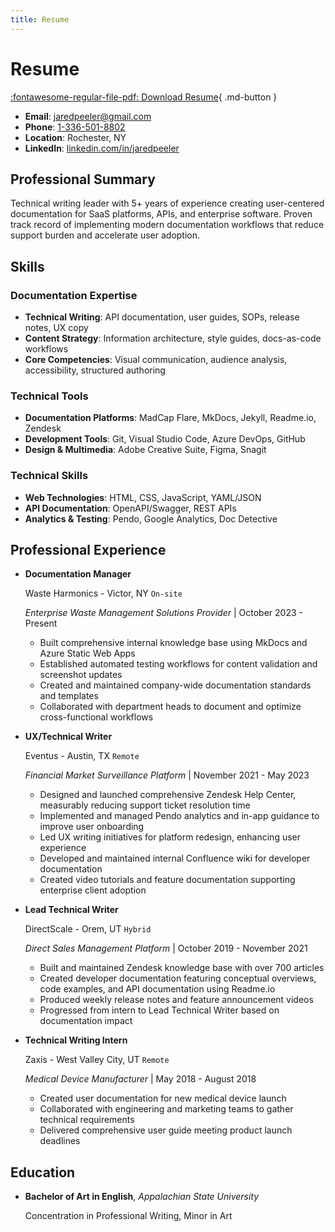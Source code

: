 ```yaml
---
title: Resume
---
```


# Resume

[:fontawesome-regular-file-pdf: Download Resume](assets/pdfs/Resume-Jared-Peeler-Technical-Writer.pdf){ .md-button }

- **Email**: [jaredpeeler@gmail.com](mailto:jaredpeeler@gmail.com)
- **Phone**: [1-336-501-8802](tel:1-336-501-8802)
- **Location**: Rochester, NY
- **LinkedIn**: [linkedin.com/in/jaredpeeler](https://www.linkedin.com/in/jaredpeeler)

## Professional Summary

Technical writing leader with 5+ years of experience creating user-centered documentation for SaaS platforms, APIs, and enterprise software. Proven track record of implementing modern documentation workflows that reduce support burden and accelerate user adoption.

## Skills

### Documentation Expertise

- **Technical Writing**: API documentation, user guides, SOPs, release notes, UX copy
- **Content Strategy**: Information architecture, style guides, docs-as-code workflows
- **Core Competencies**: Visual communication, audience analysis, accessibility, structured authoring

### Technical Tools

- **Documentation Platforms**: MadCap Flare, MkDocs, Jekyll, Readme.io, Zendesk
- **Development Tools**: Git, Visual Studio Code, Azure DevOps, GitHub
- **Design & Multimedia**: Adobe Creative Suite, Figma, Snagit

### Technical Skills

- **Web Technologies**: HTML, CSS, JavaScript, YAML/JSON
- **API Documentation**: OpenAPI/Swagger, REST APIs
- **Analytics & Testing**: Pendo, Google Analytics, Doc Detective

## Professional Experience

<div class="sessions" markdown>

- **Documentation Manager** 

    Waste Harmonics - Victor, NY `On-site`
    
    *Enterprise Waste Management Solutions Provider* | October 2023 - Present

    - Built comprehensive internal knowledge base  using MkDocs and Azure Static Web Apps
    - Established automated testing workflows for content validation and screenshot updates
    - Created and maintained company-wide documentation standards and templates
    - Collaborated with department heads to document and optimize cross-functional workflows

- **UX/Technical Writer**

    Eventus - Austin, TX `Remote`
    
    *Financial Market Surveillance Platform* | November 2021 - May 2023

    - Designed and launched comprehensive Zendesk Help Center, measurably reducing support ticket resolution time
    - Implemented and managed Pendo analytics and in-app guidance to improve user onboarding
    - Led UX writing initiatives for platform redesign, enhancing user experience
    - Developed and maintained internal Confluence wiki for developer documentation
    - Created video tutorials and feature documentation supporting enterprise client adoption

- **Lead Technical Writer** 

    DirectScale - Orem, UT `Hybrid`
    
    *Direct Sales Management Platform* | October 2019 - November 2021

    - Built and maintained Zendesk knowledge base with over 700 articles
    - Created developer documentation featuring conceptual overviews, code examples, and API documentation using Readme.io
    - Produced weekly release notes and feature announcement videos
    - Progressed from intern to Lead Technical Writer based on documentation impact

- **Technical Writing Intern** 

    Zaxis - West Valley City, UT `Remote`
    
    *Medical Device Manufacturer* | May 2018 - August 2018

    - Created user documentation for new medical device launch
    - Collaborated with engineering and marketing teams to gather technical requirements
    - Delivered comprehensive user guide meeting product launch deadlines

</div>

## Education

<div class="sessions" markdown>

- **Bachelor of Art in English**, *Appalachian State University*

    Concentration in Professional Writing, Minor in Art

</div>

